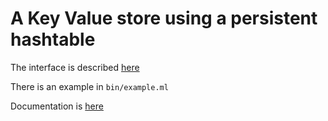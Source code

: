 # A Key Value store using a persistent hashtable

The interface is described [here]()

There is an example in `bin/example.ml`

Documentation is [here](https://www.tom-ridge.com/ocamldocs/kv-hash/index.html)
